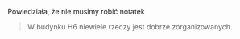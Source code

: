 Powiedziała, że nie musimy robić notatek

> W budynku H6 niewiele rzeczy jest dobrze zorganizowanych.


